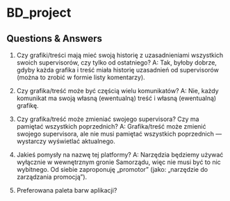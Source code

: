 # BD_project

## Questions & Answers
1. Czy grafiki/treści mają mieć swoją historię z uzasadnieniami wszystkich swoich supervisorów, czy tylko od ostatniego?
 A: Tak, byłoby dobrze, gdyby każda grafika i treść miała historię uzasadnień od supervisorów (można to zrobić w formie listy komentarzy).
 
2. Czy grafika/treść może być częścią wielu komunikatów?
 A: Nie, każdy komunikat ma swoją własną (ewentualną) treść i własną (ewentualną) grafikę.
 
3. Czy grafika/treść może zmieniać swojego supervisora? Czy ma pamiętać wszystkich poprzednich?
 A: Grafika/treść może zmienić swojego supervisora, ale nie musi pamiętać wszystkich poprzednich — wystarczy wyświetlać aktualnego.
 
4. Jakieś pomysły na nazwę tej platformy?
 A: Narzędzia będziemy używać wyłącznie w wewnętrznym gronie Samorządu, więc nie musi być to nic wybitnego. Od siebie zaproponuję „promotor” (jako: „narzędzie do zarządzania promocją”).
 
5. Preferowana paleta barw aplikacji?
